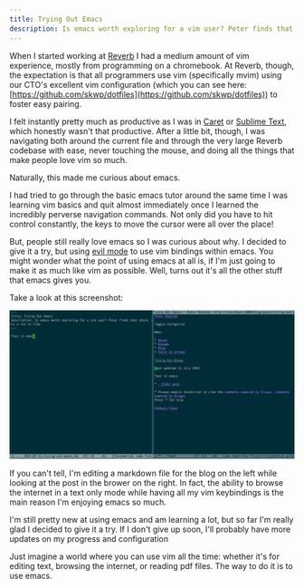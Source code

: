 ```yaml
---
title: Trying Out Emacs
description: Is emacs worth exploring for a vim user? Peter finds that there is a lot to like
---
```


When I started working at [Reverb](https://reverb.com) I had a medium amount of vim experience, mostly from programming on a chromebook. At Reverb, though, the expectation is that all programmers use vim (specifically mvim) using our CTO's excellent vim configuration (which you can see here: [https://github.com/skwp/dotfiles](https://github.com/skwp/dotfiles)) to foster easy pairing.

I felt instantly pretty much as productive as I was in [Caret](http://thomaswilburn.net/caret/) or [Sublime Text](http://www.sublimetext.com/), which honestly wasn't that productive. After a little bit, though, I was navigating both around the current file and through the very large Reverb codebase with ease, never touching the mouse, and doing all the things that make people love vim so much.

Naturally, this made me curious about emacs.

I had tried to go through the basic emacs tutor around the same time I was learning vim basics and quit almost immediately once I learned the incredibly perverse navigation commands. Not only did you have to hit control constantly, the keys to move the cursor were all over the place!

But, people still really love emacs so I was curious about why. I decided to give it a try, but using [evil mode](http://www.emacswiki.org/emacs/Evil) to use vim bindings within emacs. You might wonder what the point of using emacs at all is, if I'm just going to make it as much like vim as possible. Well, turns out it's all the other stuff that emacs gives you.

Take a look at this screenshot:

![Editing and using the internet in emacs](/images/editing-in-emacs.png)

If you can't tell, I'm editing a markdown file for the blog on the left while looking at the post in the brower on the right. In fact, the ability to browse the internet in a text only mode while having all my vim keybindings is the main reason I'm enjoying emacs so much.

I'm still pretty new at using emacs and am learning a lot, but so far I'm really glad I decided to give it a try. If I don't give up soon, I'll probably have more updates on my progress and configuration

Just imagine a world where you can use vim all the time: whether it's for editing text, browsing the internet, or reading pdf files. The way to do it is to use emacs.